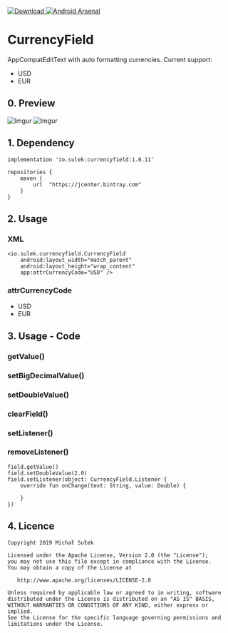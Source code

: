 [ ![Download](https://api.bintray.com/packages/sulo61/Android/currencyfield/images/download.svg) ](https://bintray.com/sulo61/Android/currencyfield/_latestVersion)
[![Android Arsenal](https://img.shields.io/badge/Android%20Arsenal-CurrencyField-green.svg?style=flat)](https://android-arsenal.com/details/1/7853)

# CurrencyField
AppCompatEditText with auto formatting currencies. 
Current support:
- USD
- EUR

## 0. Preview
![Imgur](https://i.imgur.com/dU5Cxpj.gif)
![Imgur](https://i.imgur.com/fwUMEhN.gif)

## 1. Dependency
```
implementation 'io.sulek:currencyfield:1.0.11'
```
```
repositories {
    maven {
        url  "https://jcenter.bintray.com"
    }
}
```

## 2. Usage
### XML
```
<io.sulek.currencyfield.CurrencyField
    android:layout_width="match_parent"
    android:layout_height="wrap_content"
    app:attrCurrencyCode="USD" />
```
### attrCurrencyCode
- USD
- EUR

## 3. Usage - Code

### getValue()
### setBigDecimalValue()
### setDoubleValue()
### clearField()
### setListener()
### removeListener()

```
field.getValue()
field.setDoubleValue(2.0)
field.setListener(object: CurrencyField.Listener {
    override fun onChange(text: String, value: Double) {

    }
})
```

## 4. Licence

```
Copyright 2019 Michał Sułek

Licensed under the Apache License, Version 2.0 (the "License");
you may not use this file except in compliance with the License.
You may obtain a copy of the License at

   http://www.apache.org/licenses/LICENSE-2.0

Unless required by applicable law or agreed to in writing, software
distributed under the License is distributed on an "AS IS" BASIS,
WITHOUT WARRANTIES OR CONDITIONS OF ANY KIND, either express or implied.
See the License for the specific language governing permissions and
limitations under the License.
```
